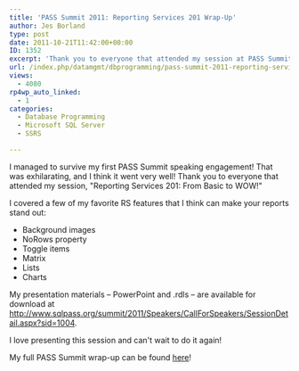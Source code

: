 ```yaml
---
title: 'PASS Summit 2011: Reporting Services 201 Wrap-Up'
author: Jes Borland
type: post
date: 2011-10-21T11:42:00+00:00
ID: 1352
excerpt: 'Thank you to everyone that attended my session at PASS Summit, "Reporting Services 201: From Basic to WOW!"'
url: /index.php/datamgmt/dbprogramming/pass-summit-2011-reporting-services/
views:
  - 4080
rp4wp_auto_linked:
  - 1
categories:
  - Database Programming
  - Microsoft SQL Server
  - SSRS

---
```

I managed to survive my first PASS Summit speaking engagement! That was exhilarating, and I think it went very well! Thank you to everyone that attended my session, "Reporting Services 201: From Basic to WOW!" 

I covered a few of my favorite RS features that I think can make your reports stand out: 

  * Background images 
  * NoRows property 
  * Toggle items 
  * Matrix 
  * Lists 
  * Charts 

My presentation materials – PowerPoint and .rdls – are available for download at <http://www.sqlpass.org/summit/2011/Speakers/CallForSpeakers/SessionDetail.aspx?sid=1004>. 

I love presenting this session and can't wait to do it again! 

My full PASS Summit wrap-up can be found [here][1]!

 [1]: /index.php/DataMgmt/DBAdmin/MSSQLServerAdmin/pass-summit-2011-in-pictures